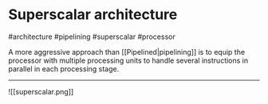 # Superscalar architecture
#architecture #pipelining #superscalar #processor


A more aggressive approach than [[Pipelined|pipelining]] is to equip the processor with multiple processing units to handle several instructions in parallel in each processing stage.

---


![[superscalar.png]]

